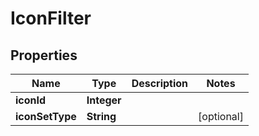 
# IconFilter

## Properties
Name | Type | Description | Notes
------------ | ------------- | ------------- | -------------
**iconId** | **Integer** |  | 
**iconSetType** | **String** |  |  [optional]



